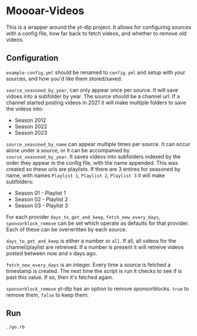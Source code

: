 # Moooar-Videos

This is a wrapper around the yt-dlp project. It allows for configuring sources with a config file, how far back to fetch videos, and whether to remove old videos.

## Configuration

`example-config.yml` should be renamed to `config.yml` and setup with your sources, and how you'd like them stored/saved.

`source_seasoned_by_year`, can only appear once per source. It will save vidoes into a subfolder by year. The source should be a channel url.
If a channel started posting videos in 2021 it will make multiple folders to save the videos into:

- Season 2012
- Season 2022
- Season 2023

`source_seasoned_by_name` can appear multiple times per source. It can occur alone under a source, or it can be accompanied by `source_seasoned_by_year`. It saves videos into subfolders indexed by the order they appear in the config file, with the name appended. This was created so these urls are playlists. If there are 3 entires for seasoned by name, with names `Playlist 1`, `Playlist 2`, `Playlist 3` it will make subfolders:

- Season 01 - Playlist 1
- Season 02 - Playlist 2
- Season 03 - Playlist 3

For each provider `days_to_get_and_keep`, `fetch_new_every_days`, `sponsorblock_remove` can be set which operate as defaults for that provider. Each of these can be overwritten by each source.

`days_to_get_and_keep` is either a number or `all`. If all, all videos for the channel/playlist are retreived. If a number is present it will retreive videos posted between now and x days ago.

`fetch_new_every_days` is an integer. Every time a source is fetched a timestamp is created. The next time the script is run it checks to see if is past this value. If so, then it's fetched again.

`sponsorblock_remove` yt-dlp has an option to remove sponsorblocks. `true` to remove them, `false` to keep them.

## Run

`./go.rb`